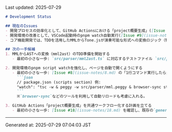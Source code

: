 Last updated: 2025-07-29

```markdown
# Development Status

## 現在のIssues
- 開発プロセスの効率化として、GitHub Actionsにおける「project概要生成」([Issue #18](issue-notes/18.md))および「関数コールグラフHTMLビジュアライズ生成」([Issue #16](issue-notes/16.md))の共通ワークフロー化がオープン状態です。
- 開発環境の改善として、VSCode起動時のpnpm watch自動実行([Issue #9](issue-notes/9.md))と、`pnpm script watch`によるPEGファイルの監視、自動ビルド/テスト、ページ自動オープン機能の強化([Issue #8](issue-notes/8.md))が検討されています。
- コア機能開発では、TDDを活用したMMLからTone.jsが演奏可能な形式への変換ロジック（特にMML `c` の変換([Issue #3](issue-notes/3.md)))の実装に向け、`mml2ast` ([Issue #6](issue-notes/6.md))および`ast2json` ([Issue #7](issue-notes/7.md))のTDD準備、さらに既存コードベースからのTDD用テストケース生成([Issue #5](issue-notes/5.md))が進められています。

## 次の一手候補
1. MMLからASTへの変換（mml2ast）のTDD準備を開始する
   - 最初の小さな一歩: `src/parser/mml2ast.ts` に対応するテストファイル `src/parser/mml2ast.test.ts` を作成し、`describe` ブロックと、最も単純なMML入力（例: `c`）に対する期待されるAST構造をコメントで記述した`test`のスケルトンを追加する。

2. 開発環境のpnpm script watchを強化し、ページを自動で開くようにする
   - 最初の小さな一歩: [Issue #8](issue-notes/8.md) の「1行コマンド実行したらpage open」を実現するため、`package.json`の`scripts`セクションにある`watch`コマンドに、ブラウザで開発ページを開くコマンド（例: `open http://localhost:XXXX` や `start http://localhost:XXXX`）を追加する。
     ```json
     // package.json (scripts section) 例:
     "watch": "tsc -w & peggy -w src/parser/mml.peggy & browser-sync start --server --files \"**/*\""
     ```
     ※`browser-sync`などのツールを利用して自動リロードも考慮に入れる。

3. GitHub Actions「project概要生成」を共通ワークフロー化する計画を立てる
   - 最初の小さな一歩: [Issue #18](issue-notes/18.md) を確認し、既存の`generate-project-summaries.yml`ワークフローの中から、共通化して再利用可能なステップ（例: 特定のスクリプト実行、ファイルのコミットなど）を特定し、`composite action` として実装可能かどうかの初期調査を開始する。
```

---
Generated at: 2025-07-29 07:04:03 JST
